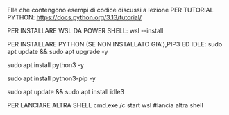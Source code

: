 FIle che contengono esempi di codice discussi a lezione 
PER TUTORIAL PYTHON: https://docs.python.org/3.13/tutorial/

PER INSTALLARE WSL DA POWER SHELL: wsl --install

PER INSTALLARE PYTHON (SE NON INSTALLATO GIA'),PIP3 ED IDLE:
sudo apt update && sudo apt upgrade -y

sudo apt install python3 -y

sudo apt install python3-pip -y

sudo apt update && sudo apt install idle3

PER LANCIARE ALTRA SHELL
cmd.exe /c start wsl #lancia altra shell
